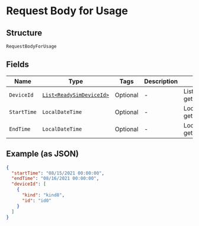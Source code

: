 
# Request Body for Usage

## Structure

`RequestBodyForUsage`

## Fields

| Name | Type | Tags | Description | Getter | Setter |
|  --- | --- | --- | --- | --- | --- |
| `DeviceId` | [`List<ReadySimDeviceId>`](../../doc/models/ready-sim-device-id.md) | Optional | - | List<ReadySimDeviceId> getDeviceId() | setDeviceId(List<ReadySimDeviceId> deviceId) |
| `StartTime` | `LocalDateTime` | Optional | - | LocalDateTime getStartTime() | setStartTime(LocalDateTime startTime) |
| `EndTime` | `LocalDateTime` | Optional | - | LocalDateTime getEndTime() | setEndTime(LocalDateTime endTime) |

## Example (as JSON)

```json
{
  "startTime": "08/15/2021 00:00:00",
  "endTime": "08/16/2021 00:00:00",
  "deviceId": [
    {
      "kind": "kind8",
      "id": "id0"
    }
  ]
}
```

